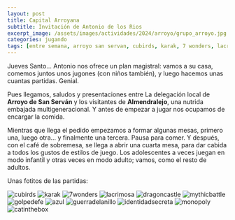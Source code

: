 ```yaml
---
layout: post
title: Capital Arroyana
subtitle: Invitación de Antonio de los Rios
excerpt_image: /assets/images/actividades/2024/arroyo/grupo_arroyo.jpg
categories: jugando
tags: [entre semana, arroyo san servan, cubirds, karak, 7 wonders, lacrimosa, dragon castle, mythic battles, golpe de fe, azul, guerra del anillo, identidad secreta, monopoly, cat in the box]
---
```


Jueves Santo... Antonio nos ofrece un plan magistral: vamos a su casa, comemos juntos unos jugones (con niños también), y luego hacemos unas cuantas partidas. Genial.

Pues llegamos, saludos y presentaciones entre La delegación local de <b>Arroyo de San Serván</b> y los visitantes de <b>Almendralejo</b>, una nutrida embajada multigeneracional. Y antes de empezar a jugar nos ocupamos de encargar la comida.

Mientras que llega el pedido empezamos a formar algunas mesas, primero una, luego otra... y finalmente una tercera. Pausa para comer. Y después, con el café de sobremesa, se llega a abrir una cuarta mesa, para dar cabida a todos los gustos de estilos de juego. Los adolescentes a veces juegan en modo infantil y otras veces en modo adulto; vamos, como el resto de adultos.

Unas fotitos de las partidas:

![cubirds](/assets/images/actividades/2024/arroyo/cubirds.jpg)
![karak](/assets/images/actividades/2024/arroyo/karak.jpg)
![7wonders](/assets/images/actividades/2024/arroyo/7wonders.jpg)
![lacrimosa](/assets/images/actividades/2024/arroyo/lacrimosa.jpg)
![dragoncastle](/assets/images/actividades/2024/arroyo/dragoncastle.jpg)
![mythicbattle](/assets/images/actividades/2024/arroyo/mythicbattle.jpg)
![golpedefe](/assets/images/actividades/2024/arroyo/golpedefe.jpg)
![azul](/assets/images/actividades/2024/arroyo/azul.jpg)
![guerradelanillo](/assets/images/actividades/2024/arroyo/guerradelanillo.jpg)
![identidadsecreta](/assets/images/actividades/2024/arroyo/identidadsecreta.jpg)
![monopoly](/assets/images/actividades/2024/arroyo/monopoly.jpg)
![catinthebox](/assets/images/actividades/2024/arroyo/catinthebox.jpg)